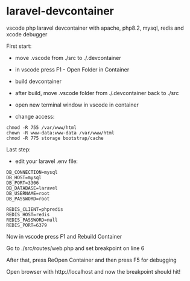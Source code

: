 # laravel-devcontainer
vscode php laravel devcontainer with apache, php8.2, mysql, redis and xcode debugger

First start:

- move .vscode from ./src to ./.devcontainer

- in vscode press F1 - Open Folder in Container

- build devcontainer

- after build, move .vscode folder from ./.devcontainer back to ./src

- open new terminal window in vscode in container

- change access:
```
chmod -R 755 /var/www/html
chown -R www-data:www-data /var/www/html
chmod -R 775 storage bootstrap/cache
```

Last step:
- edit your laravel .env file:

```
DB_CONNECTION=mysql
DB_HOST=mysql
DB_PORT=3306
DB_DATABASE=laravel
DB_USERNAME=root
DB_PASSWORD=root

REDIS_CLIENT=phpredis
REDIS_HOST=redis
REDIS_PASSWORD=null
REDIS_PORT=6379
```

Now in vscode press F1 and Rebuild Container

Go to ./src/routes/web.php and set breakpoint on line 6

After that, press ReOpen Container and then press F5 for debugging

Open browser with http://localhost and now the breakpoint should hit!


